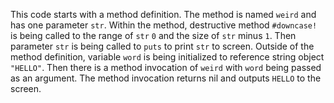 This code starts with a method definition. The method is named ``weird`` and has one parameter ``str``. Within the method, destructive method ``#downcase!`` is being called to the range of ``str`` ``0`` and the size of ``str`` minus ``1``.  Then parameter ``str`` is being called to ``puts`` to print ``str`` to screen. Outside of the method definition, variable ``word`` is being initialized to reference string object ``"HELLO"``. Then there is a method invocation of ``weird`` with ``word`` being passed as an argument. The method invocation returns nil and outputs ``HELLO`` to the screen. 